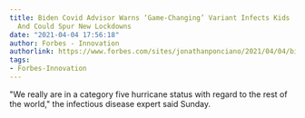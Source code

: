 ```yaml
---
title: Biden Covid Advisor Warns ‘Game-Changing’ Variant Infects Kids ‘Very Readily’
  And Could Spur New Lockdowns
date: "2021-04-04 17:56:18"
author: Forbes - Innovation
authorlink: https://www.forbes.com/sites/jonathanponciano/2021/04/04/biden-covid-official-warns-game-changing-variant-infects-kids-very-readily-and-could-spur-new-lockdowns/
tags:
- Forbes-Innovation
---
```

"We really are in a category five hurricane status with regard to the rest of the world," the infectious disease expert said Sunday.